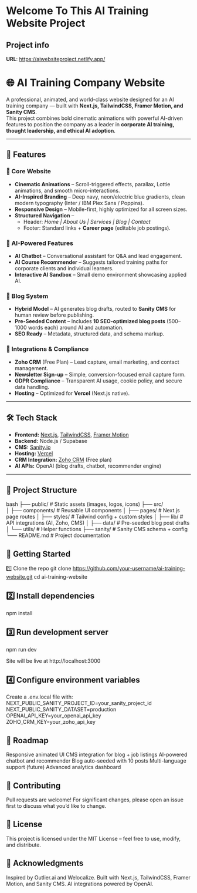 # Welcome To This AI Training Website Project

## Project info

**URL**: https://aiwebsiteproject.netlify.app/

# 🌐 AI Training Company Website  

A professional, animated, and world-class website designed for an AI training company — built with **Next.js, TailwindCSS, Framer Motion, and Sanity CMS**.  
This project combines bold cinematic animations with powerful AI-driven features to position the company as a leader in **corporate AI training, thought leadership, and ethical AI adoption**.  

---

## 🚀 Features  

### 🔹 Core Website  
- **Cinematic Animations** – Scroll-triggered effects, parallax, Lottie animations, and smooth micro-interactions.  
- **AI-Inspired Branding** – Deep navy, neon/electric blue gradients, clean modern typography (Inter / IBM Plex Sans / Poppins).  
- **Responsive Design** – Mobile-first, highly optimized for all screen sizes.  
- **Structured Navigation** –  
  - Header: *Home | About Us | Services | Blog | Contact*  
  - Footer: Standard links + **Career page** (editable job postings).  

### 🔹 AI-Powered Features  
- **AI Chatbot** – Conversational assistant for Q&A and lead engagement.  
- **AI Course Recommender** – Suggests tailored training paths for corporate clients and individual learners.  
- **Interactive AI Sandbox** – Small demo environment showcasing applied AI.  

### 🔹 Blog System  
- **Hybrid Model** – AI generates blog drafts, routed to **Sanity CMS** for human review before publishing.  
- **Pre-Seeded Content** – Includes **10 SEO-optimized blog posts** (500–1000 words each) around AI and automation.  
- **SEO Ready** – Metadata, structured data, and schema markup.  

### 🔹 Integrations & Compliance  
- **Zoho CRM** (Free Plan) – Lead capture, email marketing, and contact management.  
- **Newsletter Sign-up** – Simple, conversion-focused email capture form.  
- **GDPR Compliance** – Transparent AI usage, cookie policy, and secure data handling.  
- **Hosting** – Optimized for **Vercel** (Next.js native).  

---

## 🛠 Tech Stack  

- **Frontend:** [Next.js](https://nextjs.org/), [TailwindCSS](https://tailwindcss.com/), [Framer Motion](https://www.framer.com/motion/)  
- **Backend:** Node.js / Supabase  
- **CMS:** [Sanity.io](https://www.sanity.io/)  
- **Hosting:** [Vercel](https://vercel.com/)  
- **CRM Integration:** [Zoho CRM](https://www.zoho.com/crm/) (Free plan)  
- **AI APIs:** OpenAI (blog drafts, chatbot, recommender engine)  

---

## 📂 Project Structure  

bash
├── public/              # Static assets (images, logos, icons)
├── src/                 
│   ├── components/      # Reusable UI components
│   ├── pages/           # Next.js page routes
│   ├── styles/          # Tailwind config + custom styles
│   ├── lib/             # API integrations (AI, Zoho, CMS)
│   ├── data/            # Pre-seeded blog post drafts
│   └── utils/           # Helper functions
├── sanity/              # Sanity CMS schema + config
└── README.md            # Project documentation

## 📖 Getting Started
1️⃣ Clone the repo
git clone https://github.com/your-username/ai-training-website.git
cd ai-training-website

## 2️⃣ Install dependencies
npm install

## 3️⃣ Run development server
npm run dev

Site will be live at http://localhost:3000

## 4️⃣ Configure environment variables

Create a .env.local file with:
NEXT_PUBLIC_SANITY_PROJECT_ID=your_sanity_project_id
NEXT_PUBLIC_SANITY_DATASET=production
OPENAI_API_KEY=your_openai_api_key
ZOHO_CRM_KEY=your_zoho_api_key

## 📌 Roadmap

 Responsive animated UI
 CMS integration for blog + job listings
 AI-powered chatbot and recommender
 Blog auto-seeded with 10 posts
 Multi-language support (future)
 Advanced analytics dashboard

 ## 👥 Contributing

Pull requests are welcome! For significant changes, please open an issue first to discuss what you’d like to change.

## 📜 License

This project is licensed under the MIT License – feel free to use, modify, and distribute.

## 🌟 Acknowledgments

Inspired by Outlier.ai and Welocalize.
Built with Next.js, TailwindCSS, Framer Motion, and Sanity CMS.
AI integrations powered by OpenAI.
